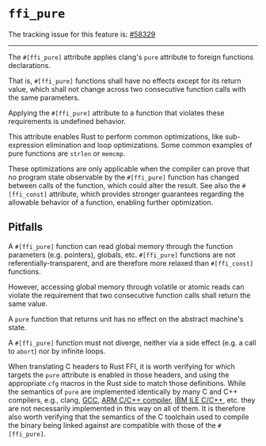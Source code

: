 # `ffi_pure`

The tracking issue for this feature is: [#58329]

------

The `#[ffi_pure]` attribute applies clang's `pure` attribute to foreign
functions declarations.

That is, `#[ffi_pure]` functions shall have no effects except for its return
value, which shall not change across two consecutive function calls with
the same parameters.

Applying the `#[ffi_pure]` attribute to a function that violates these
requirements is undefined behavior.

This attribute enables Rust to perform common optimizations, like sub-expression
elimination and loop optimizations. Some common examples of pure functions are
`strlen` or `memcmp`.

These optimizations are only applicable when the compiler can prove that no
program state observable by the `#[ffi_pure]` function has changed between calls
of the function, which could alter the result. See also the `#[ffi_const]`
attribute, which provides stronger guarantees regarding the allowable behavior
of a function, enabling further optimization.

## Pitfalls

A `#[ffi_pure]` function can read global memory through the function
parameters (e.g. pointers), globals, etc. `#[ffi_pure]` functions are not
referentially-transparent, and are therefore more relaxed than `#[ffi_const]`
functions.

However, accessing global memory through volatile or atomic reads can violate the
requirement that two consecutive function calls shall return the same value.

A `pure` function that returns unit has no effect on the abstract machine's
state.

A `#[ffi_pure]` function must not diverge, neither via a side effect (e.g. a
call to `abort`) nor by infinite loops.

When translating C headers to Rust FFI, it is worth verifying for which targets
the `pure` attribute is enabled in those headers, and using the appropriate
`cfg` macros in the Rust side to match those definitions. While the semantics of
`pure` are implemented identically by many C and C++ compilers, e.g., clang,
[GCC], [ARM C/C++ compiler], [IBM ILE C/C++], etc. they are not necessarily
implemented in this way on all of them. It is therefore also worth verifying
that the semantics of the C toolchain used to compile the binary being linked
against are compatible with those of the `#[ffi_pure]`.


[#58329]: https://github.com/rust-lang/rust/issues/58329
[ARM C/C++ compiler]: http://infocenter.arm.com/help/index.jsp?topic=/com.arm.doc.dui0491c/Cacigdac.html
[GCC]: https://gcc.gnu.org/onlinedocs/gcc/Common-Function-Attributes.html#index-pure-function-attribute
[IBM ILE C/C++]: https://www.ibm.com/support/knowledgecenter/fr/ssw_ibm_i_71/rzarg/fn_attrib_pure.htm
